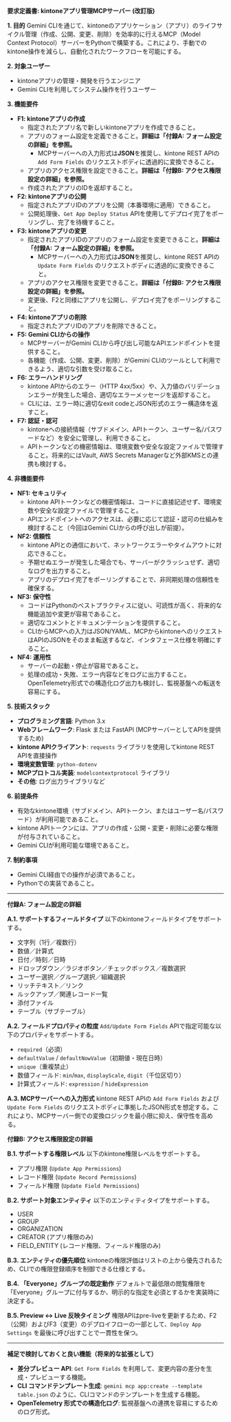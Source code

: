 **要求定義書: kintoneアプリ管理MCPサーバー (改訂版)**

**1. 目的**
Gemini CLIを通じて、kintoneのアプリケーション（アプリ）のライフサイクル管理（作成、公開、変更、削除）を効率的に行えるMCP（Model Context Protocol）サーバーをPythonで構築する。これにより、手動でのkintone操作を減らし、自動化されたワークフローを可能にする。

**2. 対象ユーザー**
*   kintoneアプリの管理・開発を行うエンジニア
*   Gemini CLIを利用してシステム操作を行うユーザー

**3. 機能要件**

*   **F1: kintoneアプリの作成**
    *   指定されたアプリ名で新しいkintoneアプリを作成できること。
    *   アプリのフォーム設定を定義できること。**詳細は「付録A: フォーム設定の詳細」を参照。**
        *   MCPサーバーへの入力形式は**JSON**を推奨し、kintone REST APIの `Add Form Fields` のリクエストボディに透過的に変換できること。
    *   アプリのアクセス権限を設定できること。**詳細は「付録B: アクセス権限設定の詳細」を参照。**
    *   作成されたアプリのIDを返却すること。
*   **F2: kintoneアプリの公開**
    *   指定されたアプリIDのアプリを公開（本番環境に適用）できること。
    *   公開処理後、`Get App Deploy Status` APIを使用してデプロイ完了をポーリングし、完了を待機すること。
*   **F3: kintoneアプリの変更**
    *   指定されたアプリIDのアプリのフォーム設定を変更できること。**詳細は「付録A: フォーム設定の詳細」を参照。**
        *   MCPサーバーへの入力形式は**JSON**を推奨し、kintone REST APIの `Update Form Fields` のリクエストボディに透過的に変換できること。
    *   アプリのアクセス権限を変更できること。**詳細は「付録B: アクセス権限設定の詳細」を参照。**
    *   変更後、F2と同様にアプリを公開し、デプロイ完了をポーリングすること。
*   **F4: kintoneアプリの削除**
    *   指定されたアプリIDのアプリを削除できること。
*   **F5: Gemini CLIからの操作**
    *   MCPサーバーがGemini CLIから呼び出し可能なAPIエンドポイントを提供すること。
    *   各機能（作成、公開、変更、削除）がGemini CLIのツールとして利用できるよう、適切な引数を受け取ること。
*   **F6: エラーハンドリング**
    *   kintone APIからのエラー（HTTP 4xx/5xx）や、入力値のバリデーションエラーが発生した場合、適切なエラーメッセージを返却すること。
    *   CLIには、エラー時に適切なexit codeとJSON形式のエラー構造体を返すこと。
*   **F7: 認証・認可**
    *   kintoneへの接続情報（サブドメイン、APIトークン、ユーザー名/パスワードなど）を安全に管理し、利用できること。
    *   APIトークンなどの機密情報は、環境変数や安全な設定ファイルで管理すること。将来的にはVault, AWS Secrets Managerなど外部KMSとの連携も検討する。

**4. 非機能要件**

*   **NF1: セキュリティ**
    *   kintone APIトークンなどの機密情報は、コードに直接記述せず、環境変数や安全な設定ファイルで管理すること。
    *   APIエンドポイントへのアクセスは、必要に応じて認証・認可の仕組みを検討すること（今回はGemini CLIからの呼び出しが前提）。
*   **NF2: 信頼性**
    *   kintone APIとの通信において、ネットワークエラーやタイムアウトに対応できること。
    *   予期せぬエラーが発生した場合でも、サーバーがクラッシュせず、適切なログを出力すること。
    *   アプリのデプロイ完了をポーリングすることで、非同期処理の信頼性を確保する。
*   **NF3: 保守性**
    *   コードはPythonのベストプラクティスに従い、可読性が高く、将来的な機能追加や変更が容易であること。
    *   適切なコメントとドキュメンテーションを提供すること。
    *   CLIからMCPへの入力はJSON/YAML、MCPからkintoneへのリクエストはAPIのJSONをそのまま転送するなど、インタフェース仕様を明確にすること。
*   **NF4: 運用性**
    *   サーバーの起動・停止が容易であること。
    *   処理の成功・失敗、エラー内容などをログに出力すること。OpenTelemetry形式での構造化ログ出力も検討し、監視基盤への転送を容易にする。

**5. 技術スタック**

*   **プログラミング言語**: Python 3.x
*   **Webフレームワーク**: Flask または FastAPI (MCPサーバーとしてAPIを提供するため)
*   **kintone APIクライアント**: `requests` ライブラリを使用してkintone REST APIを直接操作
*   **環境変数管理**: `python-dotenv`
*   **MCPプロトコル実装**: `modelcontextprotocol` ライブラリ
*   **その他**: ログ出力ライブラリなど

**6. 前提条件**

*   有効なkintone環境（サブドメイン、APIトークン、またはユーザー名/パスワード）が利用可能であること。
*   kintone APIトークンには、アプリの作成・公開・変更・削除に必要な権限が付与されていること。
*   Gemini CLIが利用可能な環境であること。

**7. 制約事項**

*   Gemini CLI経由での操作が必須であること。
*   Pythonでの実装であること。

---

**付録A: フォーム設定の詳細**

**A.1. サポートするフィールドタイプ**
以下のkintoneフィールドタイプをサポートする。
*   文字列（1行／複数行）
*   数値／計算式
*   日付／時刻／日時
*   ドロップダウン／ラジオボタン／チェックボックス／複数選択
*   ユーザー選択／グループ選択／組織選択
*   リッチテキスト／リンク
*   ルックアップ／関連レコード一覧
*   添付ファイル
*   テーブル（サブテーブル）

**A.2. フィールドプロパティの粒度**
`Add/Update Form Fields` APIで指定可能な以下のプロパティをサポートする。
*   `required`（必須）
*   `defaultValue` / `defaultNowValue`（初期値・現在日時）
*   `unique`（重複禁止）
*   数値フィールド: `min`/`max`, `displayScale`, `digit`（千位区切り）
*   計算式フィールド: `expression` / `hideExpression`

**A.3. MCPサーバーへの入力形式**
kintone REST APIの `Add Form Fields` および `Update Form Fields` のリクエストボディに準拠したJSON形式を想定する。これにより、MCPサーバー側での変換ロジックを最小限に抑え、保守性を高める。

**付録B: アクセス権限設定の詳細**

**B.1. サポートする権限レベル**
以下のkintone権限レベルをサポートする。
*   アプリ権限 (`Update App Permissions`)
*   レコード権限 (`Update Record Permissions`)
*   フィールド権限 (`Update Field Permissions`)

**B.2. サポート対象エンティティ**
以下のエンティティタイプをサポートする。
*   USER
*   GROUP
*   ORGANIZATION
*   CREATOR (アプリ権限のみ)
*   FIELD_ENTITY (レコード権限、フィールド権限のみ)

**B.3. エンティティの優先順位**
kintoneの権限評価はリストの上から優先されるため、CLIでの権限登録順序を制御できる仕様とする。

**B.4. 「Everyone」グループの既定動作**
デフォルトで最低限の閲覧権限を「Everyone」グループに付与するか、明示的な指定を必須とするかを実装時に決定する。

**B.5. Preview ↔ Live 反映タイミング**
権限APIはpre-liveを更新するため、F2（公開）およびF3（変更）のデプロイフローの一部として、`Deploy App Settings` を最後に呼び出すことで一貫性を保つ。

---

**補足で検討しておくと良い機能（将来的な拡張として）**

*   **差分プレビュー API**: `Get Form Fields` を利用して、変更内容の差分を生成・プレビューする機能。
*   **CLI コマンドテンプレート生成**: `gemini mcp app:create --template table.json` のように、CLIコマンドのテンプレートを生成する機能。
*   **OpenTelemetry 形式での構造化ログ**: 監視基盤への連携を容易にするためのログ形式。